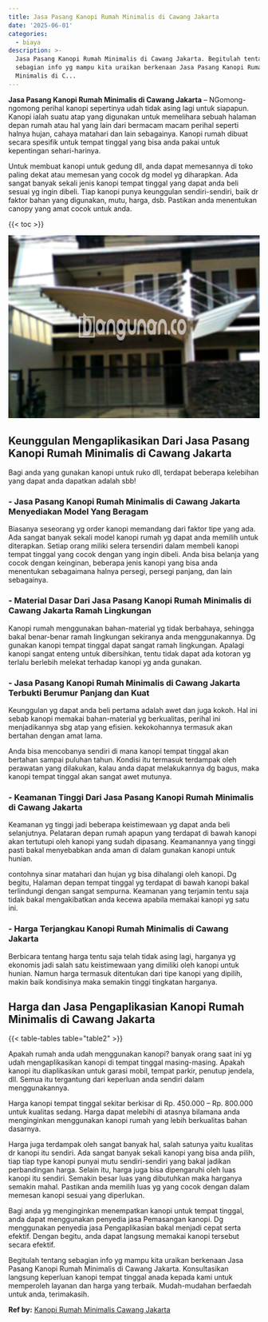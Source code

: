 ```yaml
---
title: Jasa Pasang Kanopi Rumah Minimalis di Cawang Jakarta
date: '2025-06-01'
categories:
  - biaya
description: >-
  Jasa Pasang Kanopi Rumah Minimalis di Cawang Jakarta. Begitulah tentang
  sebagian info yg mampu kita uraikan berkenaan Jasa Pasang Kanopi Rumah
  Minimalis di C...
---
```


**Jasa Pasang Kanopi Rumah Minimalis di Cawang Jakarta** – NGomong-ngomong perihal kanopi sepertinya udah tidak asing lagi untuk siapapun. Kanopi ialah suatu atap yang digunakan untuk memelihara sebuah halaman depan rumah atau hal yang lain dari bermacam macam perihal seperti halnya hujan, cahaya matahari dan lain sebagainya. Kanopi rumah dibuat secara spesifik untuk tempat tinggal yang bisa anda pakai untuk kepentingan sehari-harinya.

Untuk membuat kanopi untuk gedung dll, anda dapat memesannya di toko paling dekat atau memesan yang cocok dg model yg diharapkan. Ada sangat banyak sekali jenis kanopi tempat tinggal yang dapat anda beli sesuai yg ingin dibeli. Tiap kanopi punya keunggulan sendiri-sendiri, baik dr faktor bahan yang digunakan, mutu, harga, dsb. Pastikan anda menentukan canopy yang amat cocok untuk anda.

{{< toc >}}

![Jasa Pasang Kanopi Rumah Minimalis di Cawang Jakarta](/images/harga-kanopi-minimalis-03.png)

## Keunggulan Mengaplikasikan Dari Jasa Pasang Kanopi Rumah Minimalis di Cawang Jakarta

Bagi anda yang gunakan kanopi untuk ruko dll, terdapat beberapa kelebihan yang dapat anda dapatkan adalah sbb!

### \- Jasa Pasang Kanopi Rumah Minimalis di Cawang Jakarta Menyediakan Model Yang Beragam

Biasanya seseorang yg order kanopi memandang dari faktor tipe yang ada. Ada sangat banyak sekali model kanopi rumah yg dapat anda memilih untuk diterapkan. Setiap orang miliki selera tersendiri dalam membeli kanopi tempat tinggal yang cocok dengan yang ingin dibeli. Anda bisa belanja yang cocok dengan keinginan, beberapa jenis kanopi yang bisa anda menentukan sebagaimana halnya persegi, persegi panjang, dan lain sebagainya.

### \- Material Dasar Dari Jasa Pasang Kanopi Rumah Minimalis di Cawang Jakarta Ramah Lingkungan

Kanopi rumah menggunakan bahan-material yg tidak berbahaya, sehingga bakal benar-benar ramah lingkungan sekiranya anda menggunakannya. Dg gunakan kanopi tempat tinggal dapat sangat ramah lingkungan. Apalagi kanopi sangat enteng untuk dibersihkan, tentu tidak dapat ada kotoran yg terlalu berlebih melekat terhadap kanopi yg anda gunakan.

### \- Jasa Pasang Kanopi Rumah Minimalis di Cawang Jakarta Terbukti Berumur Panjang dan Kuat

Keunggulan yg dapat anda beli pertama adalah awet dan juga kokoh. Hal ini sebab kanopi memakai bahan-material yg berkualitas, perihal ini menjadikannya sbg atap yang efisien. kekokohannya termasuk akan bertahan dengan amat lama.

Anda bisa mencobanya sendiri di mana kanopi tempat tinggal akan bertahan sampai puluhan tahun. Kondisi itu termasuk terdampak oleh perawatan yang dilakukan, kalau anda dapat melakukannya dg bagus, maka kanopi tempat tinggal akan sangat awet mutunya.

### \- Keamanan Tinggi Dari Jasa Pasang Kanopi Rumah Minimalis di Cawang Jakarta

Keamanan yg tinggi jadi beberapa keistimewaan yg dapat anda beli selanjutnya. Pelataran depan rumah apapun yang terdapat di bawah kanopi akan tertutupi oleh kanopi yang sudah dipasang. Keamanannya yang tinggi pasti bakal menyebabkan anda aman di dalam gunakan kanopi untuk hunian.

contohnya sinar matahari dan hujan yg bisa dihalangi oleh kanopi. Dg begitu, Halaman depan tempat tinggal yg terdapat di bawah kanopi bakal terlindungi dengan sangat sempurna. Keamanan yang terjamin tentu saja tidak bakal mengakibatkan anda kecewa apabila memakai kanopi yg satu ini.

### \- Harga Terjangkau Kanopi Rumah Minimalis di Cawang Jakarta

Berbicara tentang harga tentu saja telah tidak asing lagi, harganya yg ekonomis jadi salah satu keistimewaan yang dimiliki oleh kanopi untuk hunian. Namun harga termasuk ditentukan dari tipe kanopi yang dipilih, makin baik kondisinya maka semakin tinggi tingkatan harganya.

## Harga dan Jasa Pengaplikasian Kanopi Rumah Minimalis di Cawang Jakarta

{{< table-tables table="table2" >}}

Apakah rumah anda udah menggunakan kanopi? banyak orang saat ini yg udah mengaplikasikan kanopi di tempat tinggal masing-masing. Apakah kanopi itu diaplikasikan untuk garasi mobil, tempat parkir, penutup jendela, dll. Semua itu tergantung dari keperluan anda sendiri dalam menggunakannya.

Harga kanopi tempat tinggal sekitar berkisar di Rp. 450.000 – Rp. 800.000 untuk kualitas sedang. Harga dapat melebihi di atasnya bilamana anda menginginkan menggunakan kanopi rumah yang lebih berkualitas bahan dasarnya.

Harga juga terdampak oleh sangat banyak hal, salah satunya yaitu kualitas dr kanopi itu sendiri. Ada sangat banyak sekali kanopi yang bisa anda pilih, tiap tiap type kanopi punyai mutu sendiri-sendiri yang bakal jadikan perbandingan harga. Selain itu, harga juga bisa dipengaruhi oleh luas kanopi itu sendiri. Semakin besar luas yang dibutuhkan maka harganya semakin mahal. Pastikan anda memilih luas yg yang cocok dengan dalam memesan kanopi sesuai yang diperlukan.

Bagi anda yg menginginkan menempatkan kanopi untuk tempat tinggal, anda dapat menggunakan penyedia jasa Pemasangan kanopi. Dg menggunakan penyedia jasa Pengaplikasian bakal menjadi cepat serta efektif. Dengan begitu, anda dapat langsung memakai kanopi tersebut secara efektif.

Begitulah tentang sebagian info yg mampu kita uraikan berkenaan Jasa Pasang Kanopi Rumah Minimalis di Cawang Jakarta. Konsultasikan langsung keperluan kanopi tempat tinggal anada kepada kami untuk memperoleh layanan dan harga yang terbaik. Mudah-mudahan berfaedah untuk anda, terimakasih.

**Ref by:**  [Kanopi Rumah Minimalis Cawang Jakarta](https://id.wikipedia.org/wiki/Kanopi)
